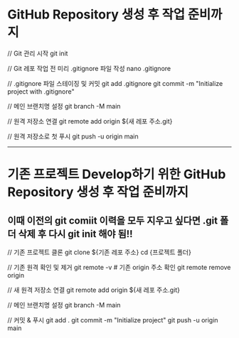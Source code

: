 # GitHub Repository 생성 후 작업 준비까지

// Git 관리 시작
git init

// Git 레포 작업 전 미리 .gitignore 파일 작성
nano .gitignore

// .gitignore 파일 스테이징 및 커밋
git add .gitignore
git commit -m "Initialize project with .gitignore"

// 메인 브랜치명 설정
git branch -M main

// 원격 저장소 연결
git remote add origin ${새 레포 주소.git}

// 원격 저장소로 첫 푸시
git push -u origin main

---

# 기존 프로젝트 Develop하기 위한 GitHub Repository 생성 후 작업 준비까지

## 이때 이전의 git comiit 이력을 모두 지우고 싶다면 .git 폴더 삭제 후 다시 git init 해야 됨!!

// 기존 프로젝트 클론
git clone ${기존 레포 주소}
cd {프로젝트 폴더}

// 기존 원격 확인 및 제거
git remote -v       # 기존 origin 주소 확인
git remote remove origin

// 새 원격 저장소 연결
git remote add origin ${새 레포 주소.git}

// 메인 브랜치명 설정
git branch -M main

// 커밋 & 푸시
git add .
git commit -m "Initialize project"
git push -u origin main
